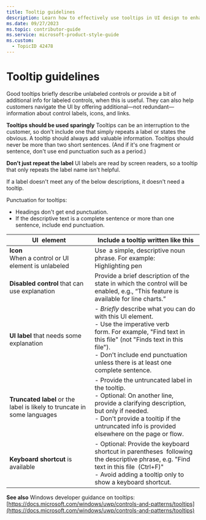 ```yaml
---
title: Tooltip guidelines
description: Learn how to effectively use tooltips in UI design to enhance user experience. Discover best practices for writing concise, informative tooltips that add value without redundancy.
ms.date: 09/27/2023
ms.topic: contributor-guide
ms.service: microsoft-product-style-guide
ms.custom:
  - TopicID 42478
---
```



# Tooltip guidelines

Good tooltips briefly describe unlabeled controls or provide a bit of additional info for labeled controls, when this is useful. They can also help customers navigate the UI by offering additional—not redundant—information about control labels, icons, and links.

**Tooltips should be used sparingly** Tooltips can be an interruption to the customer, so don't include one that simply repeats a label or states the obvious. A tooltip should always add valuable information. Tooltips should never be more than two short sentences. (And if it's one fragment or sentence, don't use end punctuation such as a period.)

**Don’t just repeat the label** UI labels are read by screen readers, so a tooltip that only repeats the label name isn't helpful.

If a label doesn't meet any of the below descriptions, it doesn't need a tooltip.

Punctuation for tooltips:

- Headings don't get end punctuation.
- If the descriptive text is a complete sentence or more than one sentence, include end punctuation.

| UI  element | Include a tooltip written like this |
|-------------|-------------------------------------|
| **Icon**<br>When a control or UI element is unlabeled | Use  a simple, descriptive noun phrase. For example: <br>Highlighting pen  |
| **Disabled control** that can use explanation | Provide a brief description of the state in which the control will be enabled, e.g., “This feature is available for line charts.” |
| **UI label** that needs some explanation | - *Briefly* describe what you can do with this UI element. <br>- Use the imperative verb form. For example, "Find text in this file" (not "Finds text in this file").<br>- Don't include end punctuation unless there is at least one complete sentence. |
| **Truncated label** or the label is likely to truncate in some languages | - Provide the untruncated label in the tooltip.<br>- Optional: On another line, provide a clarifying description, but only if needed.<br>- Don't provide a tooltip if the untruncated info is provided elsewhere on the page or flow.  |
| **Keyboard shortcut** is available | - Optional: Provide the keyboard shortcut in parentheses  following the descriptive phrase, e.g. "Find text in this file  (Ctrl+F)"<br>- Avoid adding a tooltip only to show a keyboard shortcut. |

**See also** Windows developer guidance on tooltips:  
[https://docs.microsoft.com/windows/uwp/controls-and-patterns/tooltips](https://docs.microsoft.com/windows/uwp/controls-and-patterns/tooltips)

